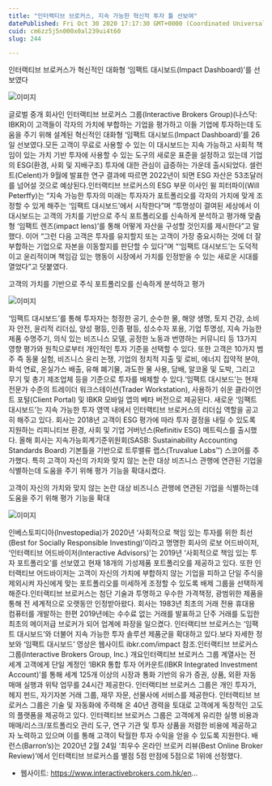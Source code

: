 ```yaml
---
title: "인터랙티브 브로커스, 지속 가능한 혁신적 투자 툴 선보여"
datePublished: Fri Oct 30 2020 17:17:30 GMT+0000 (Coordinated Universal Time)
cuid: cm6zz5j5n000x0al239ui4t60
slug: 244

---
```



인터랙티브 브로커스가 혁신적인 대화형 ‘임팩트 대시보드(Impact Dashboard)’를 선보였다

![이미지](https://cdn.hashnode.com/res/hashnode/image/upload/v1739247658887/b2329e6f-a45d-4f20-96fe-b0532d2f897d.jpeg)

글로벌 중개 회사인 인터랙티브 브로커스 그룹(Interactive Brokers Group)(나스닥: IBKR)이 고객들이 각자의 가치에 부합하는 기업을 평가하고 이들 기업에 투자하는데 도움을 주기 위해 설계된 혁신적인 대화형 ‘임팩트 대시보드(Impact Dashboard)’를 26일 선보였다.모든 고객이 무료로 사용할 수 있는 이 대시보드는 지속 가능하고 사회적 책임이 있는 가치 기반 투자에 사용할 수 있는 도구의 새로운 표준을 설정하고 있는데 기업의 ESG(환경, 사회 및 지배구조) 투자에 대한 관심이 급증하는 가운데 출시되었다. 셀런트(Celent)가 9월에 발표한 연구 결과에 따르면 2022년이 되면 ESG 자산은 53조달러를 넘어설 것으로 예상된다.인터랙티브 브로커스의 ESG 부문 이사인 윌 피터파이(Will Peterffy)는 “지속 가능한 투자의 미래는 투자자가 포트폴리오를 각자의 가치에 맞게 조정할 수 있게 해주는 ‘임팩트 대시보드’에서 시작한다”며 “투명성이 결여된 세상에서 이 대시보드는 고객의 가치를 기반으로 주식 포트폴리오를 신속하게 분석하고 평가해 맞춤형 ‘임팩트 렌즈(impact lens)’를 통해 어떻게 자산을 구성할 것인지를 제시한다”고 말했다. 이어 “그런 다음 고객은 투자를 유지할지 또는 고객이 가장 중요시하는 것에 더 잘 부합하는 기업으로 자본을 이동할지를 판단할 수 있다”며 “‘임팩트 대시보드’는 도덕적이고 윤리적이며 책임감 있는 행동이 시장에서 가치를 인정받을 수 있는 새로운 시대를 열었다”고 덧붙였다.

고객의 가치를 기반으로 주식 포트폴리오를 신속하게 분석하고 평가

![이미지](https://cdn.hashnode.com/res/hashnode/image/upload/v1739247661572/a546b390-2a78-48d4-aa57-1f60367eadc2.jpeg)

‘임팩트 대시보드’를 통해 투자자는 청정한 공기, 순수한 물, 해양 생명, 토지 건강, 소비자 안전, 윤리적 리더십, 양성 평등, 인종 평등, 성소수자 포용, 기업 투명성, 지속 가능한 제품 수명주기, 의식 있는 비즈니스 모델, 공정한 노동과 번영하는 커뮤니티 등 13가지 영향 평가와 원칙으로부터 개인적인 투자 기준을 선택할 수 있다. 또한 고객은 10가지 범주 즉 동물 실험, 비즈니스 윤리 논쟁, 기업의 정치적 지출 및 로비, 에너지 집약적 분야, 화석 연료, 온실가스 배출, 유해 폐기물, 과도한 물 사용, 담배, 알코올 및 도박, 그리고 무기 및 총기 제조업체 등을 기준으로 투자를 배제할 수 있다.‘임팩트 대시보드’는 현재 전문가 수준의 트레이더 워크스테이션(Trader Workstation), 사용하기 쉬운 클라이언트 포털(Client Portal) 및 IBKR 모바일 앱의 베타 버전으로 제공된다. 새로운 ‘임팩트 대시보드’는 지속 가능한 투자 영역 내에서 인터랙티브 브로커스의 리더십 역할을 공고히 해주고 있다. 회사는 2018년 고객이 ESG 평가에 따라 투자 결정을 내릴 수 있도록 지원하는 리피니티브 환경, 사회 및 기업 거버넌스(Refinitiv ESG) 메트릭스를 출시했다. 올해 회사는 지속가능회계기준위원회(SASB: Sustainability Accounting Standards Board) 기본틀을 기반으로 트루밸류 랩스(Truvalue Labs™) 스코어를 추가했다. 특히 고객이 자신의 가치와 맞지 않는 논란 대상 비즈니스 관행에 연관된 기업을 식별하는데 도움을 주기 위해 평가 기능을 확대시켰다.

고객이 자신의 가치와 맞지 않는 논란 대상 비즈니스 관행에 연관된 기업을 식별하는데 도움을 주기 위해 평가 기능을 확대

![이미지](https://cdn.hashnode.com/res/hashnode/image/upload/v1739247663372/23b30a54-4356-43bd-8a10-3e2c8a1f6bc1.jpeg)

인베스토피디아(Investopedia)가 2020년 ‘사회적으로 책임 있는 투자를 위한 최선(Best for Socially Responsible Investing)’이라고 명명한 회사의 로보 어드바이저, ‘인터랙티브 어드바이저(Interactive Advisors)’는 2019년 ‘사회적으로 책임 있는 투자 포트폴리오’를 선보였고 현재 18개의 기성제품 포트폴리오를 제공하고 있다. 또한 인터랙티브 어드바이저는 고객이 자신의 가치에 부합하지 않는 기업을 피하고 단일 주식을 제외시켜 자신에게 맞는 포트폴리오를 미세하게 조정할 수 있도록 배제 그룹을 선택하게 해준다.인터랙티브 브로커스는 첨단 기술과 투명하고 우수한 가격책정, 광범위한 제품을 통해 전 세계적으로 오랫동안 인정받아왔다. 회사는 1983년 최초의 거래 전용 휴대용 컴퓨터를 개발하는 한편 2019년에는 수수료 없는 거래를 발표하고 단주 거래를 도입한 최초의 메이저급 브로커가 되어 업계에 파장을 일으켰다. 인터랙티브 브로커스는 ‘임팩트 대시보드’와 더불어 지속 가능한 투자 솔루션 제품군을 확대하고 있다.보다 자세한 정보와 ‘임팩트 대시보드’ 영상은 웹사이트 ibkr.com/impact 참조.인터랙티브 브로커스 그룹(Interactive Brokers Group, Inc.) 개요인터랙티브 브로커스 그룹 계열사는 전 세계 고객에게 단일 계정인 ‘IBKR 통합 투자 어카운트(IBKR Integrated Investment Account)’를 통해 세계 125개 이상의 시장과 통화 기반의 유가 증권, 상품, 외환 자동 매매 실행과 위탁 업무를 24시간 제공한다. 인터랙티브 브로커스 그룹은 개인 투자가, 헤지 펀드, 자기자본 거래 그룹, 재무 자문, 선물사에 서비스를 제공한다. 인터랙티브 브로커스 그룹은 기술 및 자동화에 주력해 온 40년 경력을 토대로 고객에게 독창적인 고도의 플랫폼을 제공하고 있다. 인터랙티브 브로커스 그룹은 고객에게 유리한 실행 비용과 매매/리스크/포트폴리오 관리 도구, 연구 기관 및 투자 상품을 저렴한 비용에 제공하고자 노력하고 있으며 이를 통해 고객이 탁월한 투자 수익을 얻을 수 있도록 지원한다. 배런스(Barron’s)는 2020년 2월 24일 ‘최우수 온라인 브로커 리뷰(Best Online Broker Review)’에서 인터랙티브 브로커스를 별점 5점 만점에 5점으로 1위에 선정했다.

- 웹사이트: https://www.interactivebrokers.com.hk/en...
